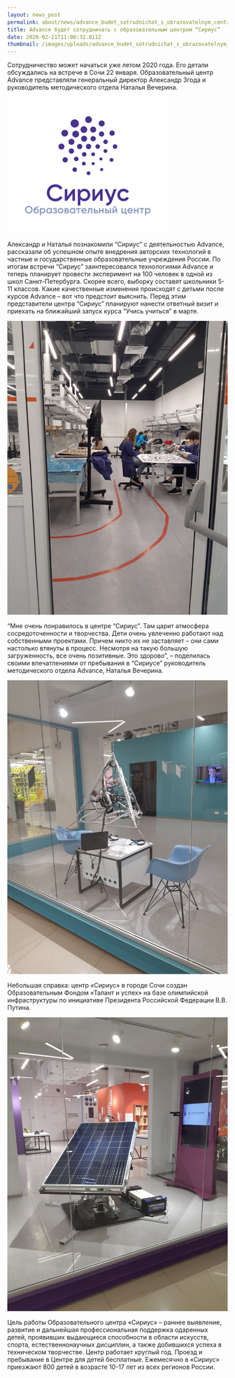 ```yaml
---
layout: news_post
permalink: about/news/advance_budet_sotrudnichat_s_obrazovatelnym_centrom_sirius/index.html
title: Advance будет сотрудничать с образовательным центром “Сириус”
date: 2020-02-21T11:00:32.811Z
thumbnail: /images/uploads/advance_budet_sotrudnichat_s_obrazovatelnym_centrom_sirius-01.jpg
---
```

Сотрудничество может начаться уже летом 2020 года. Его детали обсуждались на встрече в Сочи 22 января. Образовательный центр Advance представляли генеральный директор Александр Згода и руководитель методического отдела Наталья Вечерина.

![](/images/uploads/advance_budet_sotrudnichat_s_obrazovatelnym_centrom_sirius-02.jpg)

Александр и Наталья познакомили “Сириус” с деятельностью Advance, рассказали об успешном опыте внедрения авторских технологий в частные и государственные образовательные учреждения России. По итогам встречи “Сириус” заинтересовался технологиями Advance и теперь планирует провести эксперимент на 100 человек в одной из школ Санкт-Петербурга. Скорее всего, выборку составят школьники 5-11 классов. Какие качественные изменения происходят с детьми после курсов Advance – вот что предстоит выяснить. Перед этим представители центра “Сириус” планируют нанести ответный визит и приехать на ближайший запуск курса “Учись учиться” в марте. 

![](/images/uploads/advance_budet_sotrudnichat_s_obrazovatelnym_centrom_sirius-03.jpg)

“Мне очень понравилось в центре “Сириус”. Там царит атмосфера сосредоточенности и творчества. Дети очень увлеченно работают над собственными проектами. Причем никто их не заставляет – они сами настолько втянуты в процесс. Несмотря на такую большую загруженность, все очень позитивные. Это здорово”, – поделилась своими впечатлениями от пребывания в “Сириусе” руководитель методического отдела Advance, Наталья Вечерина. 

![](/images/uploads/advance_budet_sotrudnichat_s_obrazovatelnym_centrom_sirius-04.jpg)

Небольшая справка: центр «Сириус» в городе Сочи создан Образовательным Фондом «Талант и успех» на базе олимпийской инфраструктуры по инициативе Президента Российской Федерации В.В. Путина.

![](/images/uploads/advance_budet_sotrudnichat_s_obrazovatelnym_centrom_sirius-05.jpg)

Цель работы Образовательного центра «Сириус» – раннее выявление, развитие и дальнейшая профессиональная поддержка одаренных детей, проявивших выдающиеся способности в области искусств, спорта, естественнонаучных дисциплин, а также добившихся успеха в техническом творчестве. Центр работает круглый год. Проезд и пребывание в Центре для детей бесплатные. Ежемесячно в «Сириус» приезжают 800 детей в возрасте 10-17 лет из всех регионов России.